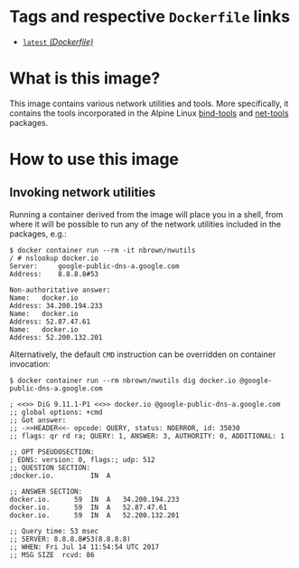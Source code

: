# Tags and respective `Dockerfile` links

- [`latest` *(Dockerfile)*](https://github.com/nbrownuk/docker-nwutils/blob/master/Dockerfile)

# What is this image?

This image contains various network utilities and tools. More specifically, it contains the tools incorporated in the Alpine Linux [bind-tools](https://pkgs.alpinelinux.org/contents?branch=edge&name=bind-tools&arch=x86_64&repo=main) and [net-tools](https://pkgs.alpinelinux.org/contents?branch=v3.6&name=net-tools&arch=x86_64&repo=main) packages.

# How to use this image

## Invoking network utilities

Running a container derived from the image will place you in a shell, from where it will be possible to run any of the network utilities included in the packages, e.g.:

```
$ docker container run --rm -it nbrown/nwutils
/ # nslookup docker.io
Server:		google-public-dns-a.google.com
Address:	8.8.8.8#53

Non-authoritative answer:
Name:	docker.io
Address: 34.200.194.233
Name:	docker.io
Address: 52.87.47.61
Name:	docker.io
Address: 52.200.132.201
```

Alternatively, the default `CMD` instruction can be overridden on container invocation:

```
$ docker container run --rm nbrown/nwutils dig docker.io @google-public-dns-a.google.com

; <<>> DiG 9.11.1-P1 <<>> docker.io @google-public-dns-a.google.com
;; global options: +cmd
;; Got answer:
;; ->>HEADER<<- opcode: QUERY, status: NOERROR, id: 35030
;; flags: qr rd ra; QUERY: 1, ANSWER: 3, AUTHORITY: 0, ADDITIONAL: 1

;; OPT PSEUDOSECTION:
; EDNS: version: 0, flags:; udp: 512
;; QUESTION SECTION:
;docker.io.			IN	A

;; ANSWER SECTION:
docker.io.		59	IN	A	34.200.194.233
docker.io.		59	IN	A	52.87.47.61
docker.io.		59	IN	A	52.200.132.201

;; Query time: 53 msec
;; SERVER: 8.8.8.8#53(8.8.8.8)
;; WHEN: Fri Jul 14 11:54:54 UTC 2017
;; MSG SIZE  rcvd: 86
```
